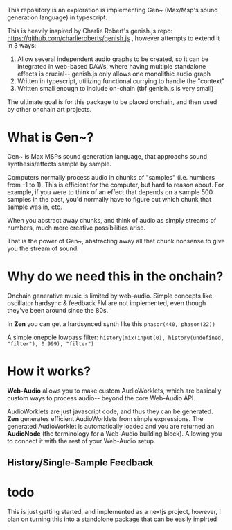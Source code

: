This repository is an exploration is implementing Gen~ (Max/Msp's sound generation language) in typescript.

This is heavily inspired by Charlie Robert's genish.js repo: https://github.com/charlieroberts/genish.js , however
attempts to extend it in 3 ways:
1. Allow several independent audio graphs to be created, so it can be integrated in web-based DAWs, where having multiple standalone effects
is crucial-- genish.js only allows one monolithic audio graph
2. Written in typescript, utilizing functional currying to handle the "context"
3. Written small enough to include on-chain (tbf genish.js is very small)

The ultimate goal is for this package to be placed onchain, and then used by other onchain art projects.

# What is Gen~?

Gen~ is Max MSPs sound generation language, that approachs sound synthesis/effects sample by sample.

Computers normally process audio in chunks of "samples" (i.e. numbers from -1 to 1). This is efficient for the computer, but hard 
to reason about. For example, if you were to think of an effect that depends on a sample 500 samples in the past, you'd normally
have to figure out which chunk that sample was in, etc.

When you abstract away chunks, and think of audio as simply streams of numbers, much more creative possibilities arise.

That is the power of Gen~, abstracting away all that chunk nonsense to give you the stream of sound.

# Why do we need this in the onchain?

Onchain generative music is limited by web-audio. Simple concepts like oscillator hardsync & feedback FM are not implemented, even though they've been around since the 80s. 

In **Zen** you can get a hardsynced synth like this
`
phasor(440, phasor(22)) 
`

A simple onepole lowpass filter: `history(mix(input(0), history(undefined, "filter"), 0.999), "filter")`

# How it works?

**Web-Audio** allows you to make custom AudioWorklets, which are basically custom ways to process audio-- beyond the core Web-Audio API.

AudioWorklets are just javascript code, and thus they can be generated. **Zen** generates efficient AudioWorklets from simple expressions.
The generated AudioWorklet is automatically loaded and you are returned an **AudioNode** (the terminology for a Web-Audio building block). Allowing
you to connect it with the rest of your Web-Audio setup.

## History/Single-Sample Feedback


# todo

This is just getting started, and implemented as a nextjs project, however, I plan on turning this into a standolone package that can be easily implrted




